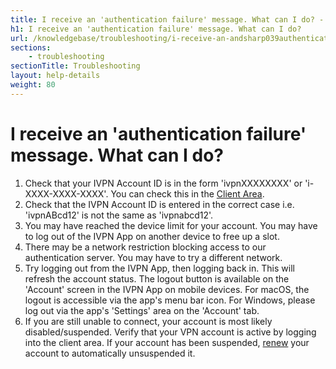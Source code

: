 ```yaml
---
title: I receive an 'authentication failure' message. What can I do? - IVPN Help
h1: I receive an 'authentication failure' message. What can I do?
url: /knowledgebase/troubleshooting/i-receive-an-andsharp039authentication-failureandsharp039-message-what-can-i-do/
sections:
    - troubleshooting
sectionTitle: Troubleshooting
layout: help-details
weight: 80
---
```

# I receive an 'authentication failure' message. What can I do?

1. Check that your IVPN Account ID is in the form 'ivpnXXXXXXXX' or 'i-XXXX-XXXX-XXXX'. You can check this in the [Client Area](/account/).
2. Check that the IVPN Account ID is entered in the correct case i.e. 'ivpnABcd12' is not the same as 'ivpnabcd12'.
3. You may have reached the device limit for your account.  You may have to log out of the IVPN App on another device to free up a slot.
4. There may be a network restriction blocking access to our authentication server.  You may have to try a different network.
5. Try logging out from the IVPN App, then logging back in. This will refresh the account status. The logout button is available on the 'Account' screen in the IVPN App on mobile devices.  For macOS, the logout is accessible via the app's menu bar icon.  For Windows, please log out via the app's 'Settings' area on the 'Account' tab.
6. If you are still unable to connect, your account is most likely disabled/suspended. Verify that your VPN account is active by logging into the client area. If your account has been suspended, [renew](/knowledgebase/billing/how-can-i-reactivate-my-account/) your account to automatically unsuspended it.
